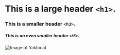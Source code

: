 #  This is a large header `<h1>`.
### This is a smaller header `<h3>`.
##### This is an even smaller header `<h5>`.

![Image of Yaktocat](https://octodex.github.com/images/yaktocat.png)
